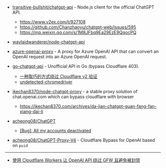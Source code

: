 - [transitive-bullshit/chatgpt-api](https://github.com/transitive-bullshit/chatgpt-api) - Node.js client for the official ChatGPT API.

  - https://www.v2ex.com/t/927108
  - https://github.com/Chanzhaoyu/chatgpt-web/issues/595
  - https://mp.weixin.qq.com/s/1M8JFbq9Ea29EzE9QqocPQ

- [waylaidwanderer/node-chatgpt-api](https://github.com/waylaidwanderer/node-chatgpt-api)
- [azure-openai-proxy](https://github.com/diemus/azure-openai-proxy) - A proxy for Azure OpenAI API that can convert an OpenAI request into an Azure OpenAI request.
- [go-chatgpt-api](https://github.com/linweiyuan/go-chatgpt-api) - Unofficial API in Go (bypass Cloudflare 403).

  - [一种取巧的方式绕过 Cloudflare v2 验证](https://linweiyuan.github.io/2023/03/14/%E4%B8%80%E7%A7%8D%E5%8F%96%E5%B7%A7%E7%9A%84%E6%96%B9%E5%BC%8F%E7%BB%95%E8%BF%87-Cloudflare-v2-%E9%AA%8C%E8%AF%81.html)
  - [undetected-chromedriver](https://github.com/ultrafunkamsterdam/undetected-chromedriver)

- [ikechan8370/node-chatgpt-proxy](https://github.com/ikechan8370/node-chatgpt-proxy) - a stable proxy solution of chat.openai.com which can bypass cloudflare with browser

  - https://ikechan8370.com/archives/da-jian-chatgpt-guan-fang-fan-xiang-dai-li

- [acheong08/ChatGPT](https://github.com/acheong08/ChatGPT/blob/main/docs/README_zh.md)

  - [[Bug]: All my accounts deactivated](https://github.com/acheong08/ChatGPT/issues/1158)

- [acheong08/ChatGPT-Proxy-V4](https://github.com/acheong08/ChatGPT-Proxy-V4) - Cloudflare Bypass for OpenAI based on `puid`

---

- [使用 Cloudflare Workers 让 OpenAI API 绕过 GFW 且避免被封禁](https://github.com/noobnooc/noobnooc/discussions/9)